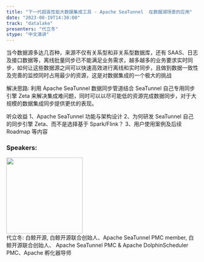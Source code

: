 ```yaml
---
title: "下一代超高性能大数据集成工具 - Apache SeaTunnel  在数据湖场景的应用"
date: "2023-08-19T14:30:00" 
track: "datalake"
presenters: "代立冬"
stype: "中文演讲"
---
```

当今数据源多达几百种，来源不仅有关系型和非关系型数据库，还有 SAAS、日志及接口数据等，离线批量同步已不能满足业务需求，越多越多的业务要求实时同步，如何让这些数据源之间可以快速高效进行离线和实时同步，且做到数据一致性及完善的监控同时占用最少的资源，这是对数据集成的一个极大的挑战

解决思路:
利用 Apache SeaTunnel 数据同步管道结合 SeaTunnel 自己专用同步引擎 Zeta 来解决集成难问题，同时可以以尽可能低的资源完成数据同步，对于大规模的数据集成同步提供更优的表现。

听众收益
1、Apache SeaTunnel 功能与架构设计
2、为何研发 SeaTunnel 自己的同步引擎 Zeta、而不是选择基于 Spark/Flink？
3、用户使用案例及后续 Roadmap 等内容
 ### Speakers: 
 <img src="https://img.bagevent.com/resource/20230614/2039271301016.png" width="200" /><br>代立冬: 白鲸开源, 白鲸开源联合创始人、Apache SeaTunnel PMC member, 白鲸开源联合创始人、 Apache SeaTunnel PMC & Apache DolphinScheduler PMC、Apache 孵化器导师
 <br><br>